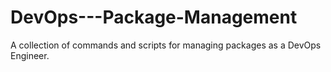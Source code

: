 # DevOps---Package-Management
A collection of commands and scripts for managing packages as a DevOps Engineer.
